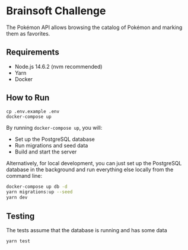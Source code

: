 # Brainsoft Challenge

The Pokémon API allows browsing the catalog of Pokémon and marking them as favorites.

## Requirements

- Node.js 14.6.2 (nvm recommended)
- Yarn
- Docker

## How to Run

```
cp .env.example .env
docker-compose up
```

By running `docker-compose up`, you will:

- Set up the PostgreSQL database
- Run migrations and seed data
- Build and start the server

Alternatively, for local development, you can just set up the PostgreSQL database in the background and run everything else locally from the command line:

```sh
docker-compose up db -d
yarn migrations:up --seed
yarn dev
```

## Testing

The tests assume that the database is running and has some data

`yarn test`
